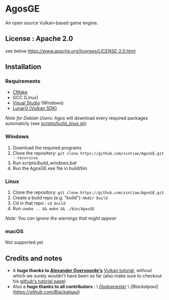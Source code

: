 # AgosGE
An open source Vulkan-based game engine.

## License : Apache 2.0
see below
https://www.apache.org/licenses/LICENSE-2.0.html

## Installation

### Requirements
- [CMake](https://cmake.org/download/)
- GCC (Linux)
- [Visual Studio](https://visualstudio.microsoft.com/) (Windows)
- [LunarG (Vulkan SDK)](https://vulkan.lunarg.com/sdk/home)

*Note for Debian Users*: Agos will download every required packages automaticly (see [scripts/build_linux.sh](https://github.com/xintiae/AgosGE/blob/main/scripts/build_linux.sh))

### Windows
1. Download the required programs
2. Clone the repository: ```git clone https://github.com/xintiae/AgosGE.git --recursive```
3. Run *scripts/build_windows.bat*
4. Run the AgosGE.exe file in build/bin

### Linux
1. Clone the repository: ```git clone https://github.com/xintiae/AgosGE.git```
2. Create a build repo (e.g. "build"): ```mkdir build```
3. Cd in that repo : ```cd build```
4. Run ```cmake .. && make && ./bin/AgosGE```

*Note: You can ignore the warnings that might appear*

### macOS
Not supported yet

## Credits and notes
- A **huge thanks to [Alexander Overvoorde's](https://github.com/Overv)** [Vulkan tutorial](https://vulkan-tutorial.com/), without which we surely wouldn't have been so far (also make sure to checkout his [github's tutorial page](https://github.com/Overv/VulkanTutorial))
- Also a **huge thanks to all contributors** : \ *[Dodopriester](https://github.com/Dodopriester)* \ *[Blackalpaul]*(https://github.com/Blackalpaul)

